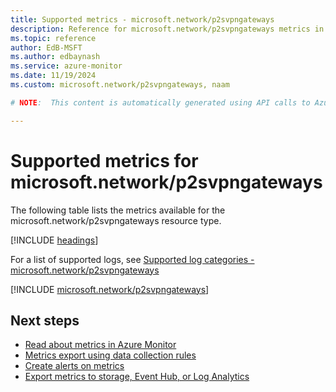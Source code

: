 ```yaml
---
title: Supported metrics - microsoft.network/p2svpngateways
description: Reference for microsoft.network/p2svpngateways metrics in Azure Monitor.
ms.topic: reference
author: EdB-MSFT
ms.author: edbaynash
ms.service: azure-monitor
ms.date: 11/19/2024
ms.custom: microsoft.network/p2svpngateways, naam

# NOTE:  This content is automatically generated using API calls to Azure. Any edits made on these files will be overwritten in the next run of the script. 

---
```


  
# Supported metrics for microsoft.network/p2svpngateways
  
The following table lists the metrics available for the microsoft.network/p2svpngateways resource type.  
  
  
[!INCLUDE [headings](~/reusable-content/ce-skilling/azure/includes/azure-monitor/reference/metrics/metrics-headings.md)]  
  
  
  
For a list of supported logs, see [Supported log categories - microsoft.network/p2svpngateways](../supported-logs/microsoft-network-p2svpngateways-logs.md)  
  
 

[!INCLUDE [microsoft.network/p2svpngateways](~/reusable-content/ce-skilling/azure/includes/azure-monitor/reference/metrics/microsoft-network-p2svpngateways-metrics-include.md)]  



## Next steps

- [Read about metrics in Azure Monitor](/azure/azure-monitor/data-platform)
- [Metrics export using data collection rules](/azure/azure-monitor/essentials/data-collection-metrics)
- [Create alerts on metrics](/azure/azure-monitor/alerts/alerts-overview)
- [Export metrics to storage, Event Hub, or Log Analytics](/azure/azure-monitor/essentials/platform-logs-overview)
